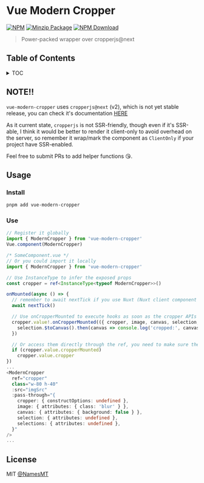 # Vue Modern Cropper

[![NPM][npmBadge]][npmUrl]
[![Minzip Package][bundlePhobiaBadge]][bundlePhobiaUrl]
[![NPM Download][npmDtBadge]][npmDtUrl]

[npmBadge]: https://img.shields.io/npm/v/vue-modern-cropper.svg?maxAge=2592000
[npmUrl]: https://www.npmjs.com/package/vue-modern-cropper
[npmDtBadge]: https://img.shields.io/npm/dt/vue-modern-cropper.svg
[npmDtUrl]: https://www.npmjs.com/package/vue-modern-cropper
[bundlePhobiaBadge]: https://img.shields.io/bundlephobia/minzip/vue-modern-cropper
[bundlePhobiaUrl]: https://bundlephobia.com/package/vue-modern-cropper@latest

> Power-packed wrapper over cropperjs@next

## Table of Contents

<details>

<summary>TOC</summary>

- [Vue Modern Cropper](#vue-modern-cropper)
  - [Table of Contents](#table-of-contents)
  - [NOTE!!](#note)
  - [Usage](#usage)
    - [Install](#install)
    - [Use](#use)
  - [License](#license)

</details>

## NOTE!!
`vue-modern-cropper` uses `cropperjs@next` (v2), which is not yet stable release, you can check it's documentation [HERE](https://fengyuanchen.github.io/cropperjs/v2/api/)

As it current state, `cropperjs` is not SSR-friendly, though even if it's SSR-able, I think it would be better to render it client-only to avoid overhead on the server, so remember it wrap/mark the component as `ClientOnly` if your project have SSR-enabled.

Feel free to submit PRs to add helper functions 😘.

## Usage
### Install
```sh
pnpm add vue-modern-cropper
```

### Use
<!-- eslint-skip -->
```ts
// Register it globally
import { ModernCropper } from 'vue-modern-cropper'
Vue.component(ModernCropper)

/* SomeComponent.vue */
// Or you could import it locally
import { ModernCropper } from 'vue-modern-cropper'

// Use InstanceType to infer the exposed props
const cropper = ref<InstanceType<typeof ModernCropper>>()

onMounted(async () => {
  // remember to await nextTick if you use Nuxt (Nuxt client component caveat)
  await nextTick()

  // Use onCropperMounted to execute hooks as soon as the cropper APIs is available
  cropper.value!.onCropperMounted(({ cropper, image, canvas, selection, selections }) => {
    selection.$toCanvas().then(canvas => console.log('cropped:', canvas.toDataURL()))
  })

  // Or access them directly through the ref, you need to make sure they are available though
  if (cropper.value.cropperMounted)
    cropper.value.cropper
})
...
<ModernCropper
  ref="cropper"
  class="w-80 h-40"
  :src="imgSrc"
  :pass-through="{
    cropper: { constructOptions: undefined },
    image: { attributes: { class: 'blur' } },
    canvas: { attributes: { background: false } },
    selection: { attributes: undefined },
    selections: { attributes: undefined },
  }"
/>
...

```

## License

MIT [@NamesMT](https://github.com/NamesMT)
